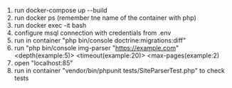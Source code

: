 1) run docker-compose up --build
2) run docker ps (remember tne name of the container with php)
3) run docker exec -it <name of the coinainer with php> bash
4) configure msql connection with credentials from .env 
5) run in container "php bin/console doctrine:migrations:diff"
6) run "php bin/console img-parser "https://example.com"  <depth(example:5)> <timeout(example:20)> <max-pages(example:2)
7) open "localhost:85"
8) run in container "vendor/bin/phpunit tests/SiteParserTest.php" to check tests

